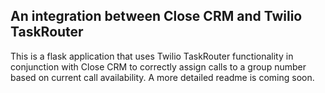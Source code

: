 ## An integration between Close CRM and Twilio TaskRouter

This is a flask application that uses Twilio TaskRouter functionality in conjunction with Close CRM to correctly assign calls to a group number based on current call availability. A more detailed readme is coming soon.
